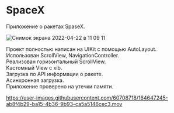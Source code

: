 # SpaceX
Приложение о ракетах SpaseX. <br>

![Снимок экрана 2022-04-22 в 11 09 11](https://user-images.githubusercontent.com/60708718/164646232-dcba294b-a291-4e3b-a864-1a66f4a1771d.png)

Проект полностью написан на UIKit c помощью AutoLayout. <br>
Использован ScrollView, NavigationController. <br>
Реализован горизонтальный ScrollView. <br>
Кастомный View с xib. <br>
Загрузка по API информации о ракете. <br>
Асинхронная загрузка. <br>
Приложение проверено на утечки памяти.<br>

https://user-images.githubusercontent.com/60708718/164647245-ab8f4b29-ba15-4b36-9b93-ca5a5146cec3.mov

